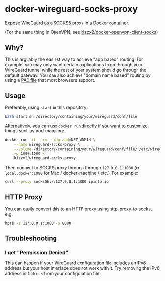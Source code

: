 # docker-wireguard-socks-proxy

Expose WireGuard as a SOCKS5 proxy in a Docker container.

(For the same thing in OpenVPN, see [kizzx2/docker-openvpn-client-socks](https://github.com/kizzx2/docker-openvpn-client-socks))

## Why?

This is arguably the easiest way to achieve "app based" routing. For example, you may only want certain applications to go through your WireGuard tunnel while the rest of your system should go through the default gateway. You can also achieve "domain name based" routing by using a [PAC file](https://developer.mozilla.org/en-US/docs/Web/HTTP/Proxy_servers_and_tunneling/Proxy_Auto-Configuration_(PAC)_file) that most browsers support.

## Usage

Preferably, using `start` in this repository:
```bash
bash start.sh /directory/containing/your/wireguard/conf/file
```

Alternatively, you can use `docker run` directly if you want to customize things such as port mapping:

```bash
docker run -it --rm --cap-add=NET_ADMIN \
    --name wireguard-socks-proxy \
    --volume /directory/containing/your/wireguard/conf/file/:/etc/wireguard/:ro \
    -p 1080:1080 \
    kizzx2/wireguard-socks-proxy
```

Then connect to SOCKS proxy through through `127.0.0.1:1080` (or `local.docker:1080` for Mac / docker-machine / etc.). For example:

```bash
curl --proxy socks5h://127.0.0.1:1080 ipinfo.io
```

## HTTP Proxy

You can easily convert this to an HTTP proxy using [http-proxy-to-socks](https://github.com/oyyd/http-proxy-to-socks), e.g.

```bash
hpts -s 127.0.0.1:1080 -p 8080
```

## Troubleshooting

### I get "Permission Denied"

This can happen if your WireGuard configuration file includes an IPv6 address but your host interface does not work with it. Try removing the IPv6 address in `Address` from your configuration file.
